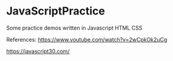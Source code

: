 # JavaScriptPractice
Some practice demos written in Javascript HTML CSS

References:
https://www.youtube.com/watch?v=2wCpkOk2uCg

https://javascript30.com/
